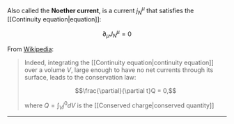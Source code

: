 Also called the **Noether current**, is a current $j_N^\mu$ that satisfies the [[Continuity equation|equation]]:

$$\partial_\mu J_N^\mu = 0$$

From [Wikipedia](https://en.wikipedia.org/wiki/Conserved_current):

> Indeed, integrating the [[Continuity equation|continuity equation]] over a volume $V$, large enough to have no net currents through its surface, leads to the conservation law:
> 
> $$\frac{\partial}{\partial t}Q = 0,$$
> 
> where $Q = \int_V j^0 dV$ is the [[Conserved charge|conserved quantity]]

***